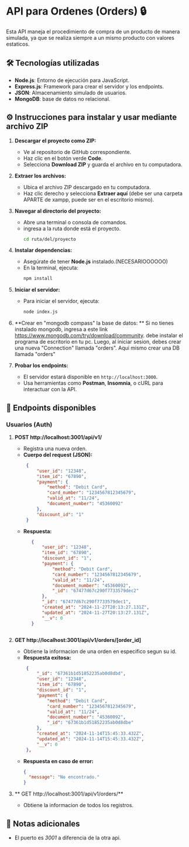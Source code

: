 # API para Ordenes (Orders) 🔒

Esta API maneja el procedimiento de compra de un producto de manera simulada, ya que se realiza siempre a un mismo producto con valores estaticos.

## 🛠️ Tecnologías utilizadas

- **Node.js**: Entorno de ejecución para JavaScript.
- **Express.js**: Framework para crear el servidor y los endpoints.
- **JSON**: Almacenamiento simulado de usuarios.
- **MongoDB**: base de datos no relacional.
  
## ⚙️ Instrucciones para instalar y usar mediante archivo ZIP

1. **Descargar el proyecto como ZIP:**
   - Ve al repositorio de GitHub correspondiente.
   - Haz clic en el botón verde **Code**.
   - Selecciona **Download ZIP** y guarda el archivo en tu computadora.

2. **Extraer los archivos:**
   - Ubica el archivo ZIP descargado en tu computadora.
   - Haz clic derecho y selecciona **Extraer aquí** (debe ser una carpeta APARTE de xampp, puede ser en el escritorio mismo).

3. **Navegar al directorio del proyecto:**
   - Abre una terminal o consola de comandos.
   - ingresa a la ruta donde está el proyecto.
     ```bash
     cd ruta/del/proyecto
     ```

4. **Instalar dependencias:**
   - Asegúrate de tener **Node.js** instalado.(NECESARIOOOOOO)
   - En la terminal, ejecuta:
     ```bash
     npm install
     ```
5. **Iniciar el servidor:**
   - Para iniciar el servidor, ejecuta:
     ```bash
     node index.js
     ```
6. **Crear en "mongodb compass" la base de datos: **
   Si no tienes instalado mongodb, ingresa a este link https://www.mongodb.com/try/download/community.
   debe instalar el programa de escritorio en tu pc.
   Luego, al iniciar sesion, debes crear una nueva "Connection" llamada "orders". Aqui mismo crear una DB llamada "orders"
   
9. **Probar los endpoints:**
   - El servidor estará disponible en `http://localhost:3000`.
   - Usa herramientas como **Postman**, **Insomnia**, o cURL para interactuar con la API.
## 🚀 Endpoints disponibles

### **Usuarios (Auth)**

1. **POST http://localhost:3001/api/v1/**  
   - Registra una nueva  orden.
   - **Cuerpo del request (JSON):**  
     ```json
      {
          "user_id": "12348",
          "item_id": "67890",
          "payment": {
              "method": "Debit Card",
              "card_number": "1234567812345679",
              "valid_at": "11/24",
              "document_number": "45360092"
          },
          "discount_id": "1"
      }
     ```
   - **Respuesta:**  
     ```json
        {
            "user_id": "12348",
            "item_id": "67890",
            "discount_id": "1",
            "payment": {
                "method": "Debit Card",
                "card_number": "1234567812345679",
                "valid_at": "11/24",
                "document_number": "45360092",
                "_id": "67477d67c290f7733579dec2"
            },
            "_id": "67477d67c290f7733579dec1",
            "created_at": "2024-11-27T20:13:27.131Z",
            "updated_at": "2024-11-27T20:13:27.131Z",
            "__v": 0
        }
    ```

2. **GET http://localhost:3001/api/v1/orders/[order_id]**  
   - Obtiene la informacion de una orden en especifico segun su id.
   - **Respuesta exitosa:**  
     ```json
      {
          "_id": "67361b1d51852235ab0d8dbd",
          "user_id": "12348",
          "item_id": "67890",
          "discount_id": "1",
          "payment": {
              "method": "Debit Card",
              "card_number": "1234567812345679",
              "valid_at": "11/24",
              "document_number": "45360092",
              "_id": "67361b1d51852235ab0d8dbe"
          },
          "created_at": "2024-11-14T15:45:33.432Z",
          "updated_at": "2024-11-14T15:45:33.432Z",
          "__v": 0
      },
     ```
   - **Respuesta en caso de error:**  
     ```json
     {
       "message": "No encontrado."
     }
     ```

3. ** GET http://localhost:3001/api/v1/orders/**
      - Obtiene la informacion de todos los registros.

## 📌 Notas adicionales
- El puerto es *3001* a diferencia de la otra api. 
